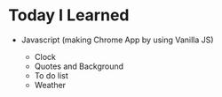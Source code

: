 # Today I Learned

- Javascript (making Chrome App by using Vanilla JS)

  - Clock
  - Quotes and Background
  - To do list
  - Weather
